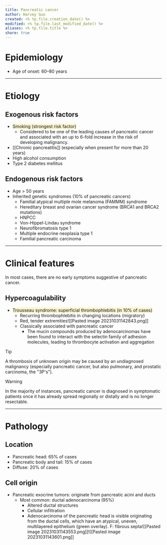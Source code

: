 ```yaml
---
title: Pancreatic cancer
author: Harvey Guo
created: <% tp.file.creation_date() %>
modified: <% tp.file.last_modified_date() %>
aliases: <% tp.file.title %>
share: true
---
```


# Epidemiology
- Age of onset: 60–80 years

---
# Etiology
## Exogenous risk factors
- <span style="background:rgba(240, 200, 0, 0.2)">Smoking (strongest risk factor) </span>
	- Considered to be one of the leading causes of pancreatic cancer and associated with an up to 6-fold increase in the risk of developing malignancy.  
- [[Chronic pancreatitis]] (especially when present for more than 20 years)
- High alcohol consumption 
- Type 2 diabetes mellitus
## Endogenous risk factors
- Age > 50 years
- Inherited genetic syndromes (10% of pancreatic cancers)
	- Familial atypical multiple mole melanoma (FAMMM) syndrome
	- Hereditary breast and ovarian cancer syndrome (BRCA1 and BRCA2 mutations)
	- HNPCC
	- Von-Hippel-Lindau syndrome
	- Neurofibromatosis type 1
	- Multiple endocrine neoplasia type 1
	- Familial pancreatic carcinoma

---
# Clinical features
In most cases, there are no early symptoms suggestive of pancreatic cancer.
## Hypercoagulability
- <span style="background:rgba(240, 200, 0, 0.2)">Trousseau syndrome: superficial thrombophlebitis (in 10% of cases)</span>
	- Recurring thrombophlebitis in changing locations (migratory)
	- Red, tender extremities![[Pasted image 20231031142843.png]]
	- Classically associated with pancreatic cancer
		- The mucin compounds produced by adenocarcinomas have been found to interact with the selectin family of adhesion molecules, leading to thrombocyte activation and aggregation

>[!tip] 
>A thrombosis of unknown origin may be caused by an undiagnosed malignancy (especially pancreatic cancer, but also pulmonary, and prostatic carcinoma, the "3P's").

>[!warning] 
>In the majority of instances, pancreatic cancer is diagnosed in symptomatic patients once it has already spread regionally or distally and is no longer resectable.

---
# Pathology
## Location
- Pancreatic head: 65% of cases
- Pancreatic body and tail: 15% of cases
- Diffuse: 20% of cases
## Cell origin
- Pancreatic exocrine tumors: originate from pancreatic acini and ducts
	- Most common: ductal adenocarcinoma (95%) 
		- Altered ductal structures
		- Cellular infiltration
		- Adenocarcinoma of the pancreatic head is visible originating from the ductal cells, which have an atypical, uneven, multilayered epithelium (green overlay). F: fibrous septa![[Pasted image 20231031143553.png]]![[Pasted image 20231031143601.png]]